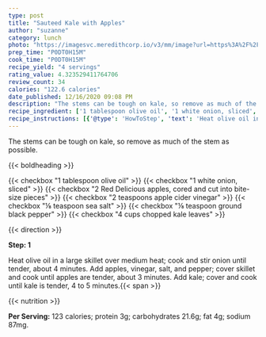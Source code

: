 ```yaml
---
type: post
title: "Sauteed Kale with Apples"
author: "suzanne"
category: lunch
photo: "https://imagesvc.meredithcorp.io/v3/mm/image?url=https%3A%2F%2Fimages.media-allrecipes.com%2Fuserphotos%2F1788180.jpg"
prep_time: "P0DT0H15M"
cook_time: "P0DT0H15M"
recipe_yield: "4 servings"
rating_value: 4.323529411764706
review_count: 34
calories: "122.6 calories"
date_published: 12/16/2020 09:08 PM
description: "The stems can be tough on kale, so remove as much of the stem as possible."
recipe_ingredient: ['1 tablespoon olive oil', '1 white onion, sliced', '2 Red Delicious apples, cored and cut into bite-size pieces', '2 teaspoons apple cider vinegar', '⅛ teaspoon sea salt', '⅛ teaspoon ground black pepper', '4 cups chopped kale leaves']
recipe_instructions: [{'@type': 'HowToStep', 'text': 'Heat olive oil in a large skillet over medium heat; cook and stir onion until tender, about 4 minutes. Add apples, vinegar, salt, and pepper; cover skillet and cook until apples are tender, about 3 minutes. Add kale; cover and cook until kale is tender, 4 to 5 minutes.\n'}]
---
```


The stems can be tough on kale, so remove as much of the stem as possible. 

{{< boldheading >}}

{{< checkbox "1 tablespoon olive oil" >}}
{{< checkbox "1  white onion, sliced" >}}
{{< checkbox "2  Red Delicious apples, cored and cut into bite-size pieces" >}}
{{< checkbox "2 teaspoons apple cider vinegar" >}}
{{< checkbox "⅛ teaspoon sea salt" >}}
{{< checkbox "⅛ teaspoon ground black pepper" >}}
{{< checkbox "4 cups chopped kale leaves" >}}


{{< direction >}}

**Step: 1**

Heat olive oil in a large skillet over medium heat; cook and stir onion until tender, about 4 minutes. Add apples, vinegar, salt, and pepper; cover skillet and cook until apples are tender, about 3 minutes. Add kale; cover and cook until kale is tender, 4 to 5 minutes.{{< span >}}

{{< nutrition >}}

**Per Serving:** 123 calories; protein 3g; carbohydrates 21.6g; fat 4g; sodium 87mg.
